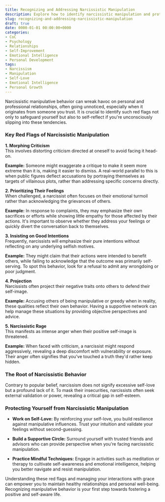 ```yaml
---
title: Recognizing and Addressing Narcissistic Manipulation 
description: Explore how to identify narcissistic manipulation and protect yourself from it through real-world examples and practical advice.
slug: recognizing-and-addressing-narcissistic-manipulation
draft: true
date: 0000-01-01 00:00:00+0000
categories:
- CoC
- Psychology
- Relationships
- Self-Improvement
- Emotional Intelligence
- Personal Development
tags:
- Narcissism
- Manipulation
- Self-Love
- Emotional Intelligence
- Personal Growth
---
```


Narcissistic manipulative behavior can wreak havoc on personal and professional relationships, often going unnoticed, especially when it originates from someone you trust. It is crucial to identify such red flags not only to safeguard yourself but also to self-reflect if you're unconsciously slipping into these tendencies.

### Key Red Flags of Narcissistic Manipulation

**1. Morphing Criticism**  
This involves distorting criticism directed at oneself to avoid facing it head-on.

**Example:** Someone might exaggerate a critique to make it seem more extreme than it is, making it easier to dismiss. A real-world parallel to this is when public figures deflect accusations by portraying themselves as targets of villainous plots, rather than addressing specific concerns directly.

**2. Prioritizing Their Feelings**  
When challenged, a narcissist often focuses on their emotional turmoil rather than acknowledging the grievances of others.

**Example:** In response to complaints, they may emphasize their own sacrifices or efforts while showing little empathy for those affected by their actions. It's important to observe whether they address your feelings or quickly divert the conversation back to themselves.

**3. Insisting on Good Intentions**  
Frequently, narcissists will emphasize their pure intentions without reflecting on any underlying selfish motives.

**Example:** They might claim that their actions were intended to benefit others, while failing to acknowledge that the outcome was primarily self-serving. To spot this behavior, look for a refusal to admit any wrongdoing or poor judgment.

**4. Projection**  
Narcissists often project their negative traits onto others to defend their self-image.

**Example:** Accusing others of being manipulative or greedy when in reality, these qualities reflect their own behavior. Having a supportive network can help manage these situations by providing objective perspectives and advice.

**5. Narcissistic Rage**  
This manifests as intense anger when their positive self-image is threatened.

**Example:** When faced with criticism, a narcissist might respond aggressively, revealing a deep discomfort with vulnerability or exposure. Their anger often signifies that you've touched a truth they'd rather keep hidden.

### The Root of Narcissistic Behavior

Contrary to popular belief, narcissism does not signify excessive self-love but a profound lack of it. To mask their insecurities, narcissists often seek external validation or power, revealing a critical gap in self-esteem.

### Protecting Yourself from Narcissistic Manipulation

- **Work on Self-Love:** By reinforcing your self-love, you build resilience against manipulative influences. Trust your intuition and validate your feelings without second-guessing.

- **Build a Supportive Circle:** Surround yourself with trusted friends and advisors who can provide perspective when you're facing narcissistic manipulation.

- **Practice Mindful Techniques:** Engage in activities such as meditation or therapy to cultivate self-awareness and emotional intelligence, helping you better navigate and resist manipulation.

Understanding these red flags and managing your interactions with grace can empower you to maintain healthy relationships and personal well-being. Recognizing manipulative behavior is your first step towards fostering a positive and self-aware life.
